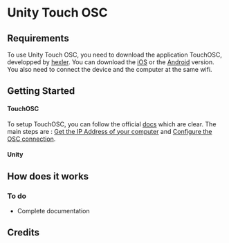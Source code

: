 Unity Touch OSC
=================



Requirements
----------

To use Unity Touch OSC, you need to download the application TouchOSC, developped by [hexler](http://hexler.net/software/touchosc). You can download the [iOS](https://itunes.apple.com/app/touchosc/id288120394?mt=8) or the [Android](https://play.google.com/store/apps/details?id=net.hexler.touchosc_a) version.
You also need to connect the device and the computer at the same wifi.


Getting Started
-------------

#### TouchOSC 

To setup TouchOSC, you can follow the official [docs]() which are clear. The main steps are : [Get the IP Address of your computer](http://hexler.net/docs/touchosc-appendix) and [Configure the OSC connection](http://hexler.net/docs/touchosc-configuration-connections-osc). 

#### Unity



How does it works
------------------


### To do

* Complete documentation

Credits
-------
